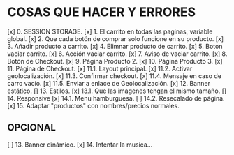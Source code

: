 # COSAS QUE HACER Y ERRORES

[x] 0. SESSION STORAGE.
[x] 1. El carrito en todas las paginas, variable global.
[x] 2. Que cada botón de comprar solo funcione en su producto.
[x] 3. Añadir producto a carrito.
[x] 4. Elimnar producto de carrito.
[x] 5. Boton vaciar carrito.
[x] 6. Acción vaciar carrito.
[x] 7. Aviso de vaciar carrito.
[x] 8. Botón de Checkout.
[x] 9. Página Producto 2.
[x] 10. Página Producto 3.
[x] 11. Página de Checkout.
    [x] 11.1. Layout principal.
    [x] 11.2. Activar geolocalización.
    [x] 11.3. Confirmar checkout.
    [x] 11.4. Mensaje en caso de carro vacío.
    [x] 11.5. Enviar a enlace de Geolocalización.
[x] 12. Banner estático.
[\] 13. Estilos.
    [x] 13.1. Que las imagenes tengan el mismo tamaño.
[\] 14. Responsive
    [x] 14.1. Menu hamburguesa.
    [ ] 14.2. Resecalado de página.
[x] 15. Adaptar "productos" con nombres/precios normales.

## OPCIONAL
[ ] 13. Banner dinámico.
[x] 14. Intentar la musica...   

